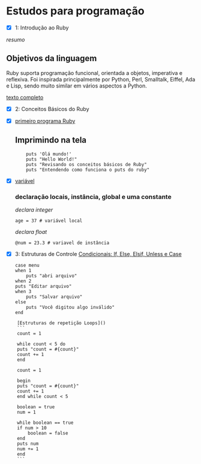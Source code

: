 # Estudos para programação

- [x] 1: Introdução ao Ruby

*resumo*

## Objetivos da linguagem

Ruby suporta programação funcional, orientada a objetos, imperativa e reflexiva. Foi inspirada principalmente por Python, Perl, Smalltalk, Eiffel, Ada e Lisp, sendo muito similar em vários aspectos a Python.

[texto completo](https://hemershon.com/programa%C3%A7%C3%A3o/softskill/hardskill/desenvolvendome/ruby/o-basico-ruby/)

- [x] 2: Conceitos Básicos do Ruby
 - [x] [primeiro programa Ruby](primeiro_programa.rb) 

    ## Imprimindo na tela
    ```
        puts 'Olá mundo!'
        puts "Hello World!"
        puts "Revisando os conceitos básicos de Ruby"
        puts "Entendendo como funciona o puts do ruby"
    ```
 - [x] [variável](variaveis.rb)

    ### declaração locais, instância, global e uma constante
    *declara integer*
    ```
    age = 37 # variável local
    ```
    *declara float*
    ```
    @num = 23.3 # variavel de instância
    ```
- [x] 3: Estruturas de Controle
    [Condicionais: If, Else, Elsif, Unless e Case](https://github.com/hemershon/estudos/tree/main/condicionais)
    ```
    case menu
    when 1
        puts "abri arquivo"
    when 2 
    puts "Editar arquivo"
    when 3 
        puts "Salvar arquivo"
    else
        puts "Você digitou algo inválido"
    end
```
    [Estruturas de repetição Loops]()
    ```
    count = 1

    while count < 5 do 
    puts "count = #{count}"
    count += 1
    end

    count = 1

    begin
    puts "count = #{count}"
    count += 1
    end while count < 5
    
    boolean = true
    num = 1

    while boolean == true
    if num > 10
        boolean = false
    end
    puts num 
    num += 1
    end
    ```